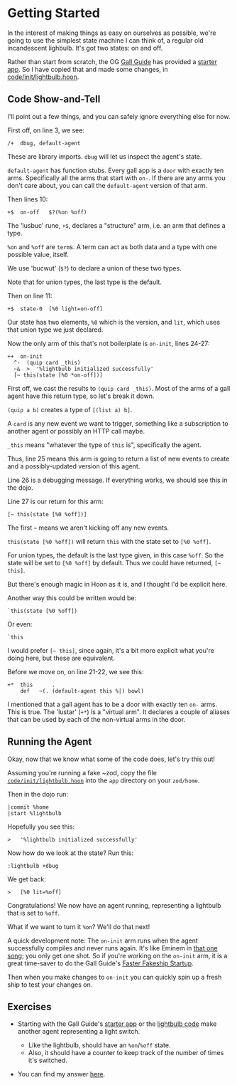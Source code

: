 # Getting Started

In the interest of making things as easy on ourselves as possible, we're going to use the simplest state machine I can think of, a regular old incandescent lighbulb.  It's got two states: on and off.

Rather than start from scratch, the OG [Gall Guide](https://github.com/timlucmiptev/gall-guide) has provided a [starter app](https://github.com/timlucmiptev/gall-guide/blob/master/example-code/app/skeleton.hoon).  So I have copied that and made some changes, in [code/init/lightbulb.hoon](code/init/lightbulb.hoon).

## Code Show-and-Tell

I'll point out a few things, and you can safely ignore everything else for now.

First off, on line 3, we see:
```
/+  dbug, default-agent
```

These are library imports.  `dbug` will let us inspect the agent's state.  

`default-agent` has function stubs.  Every gall app is a `door` with exactly ten arms.  Specifically all the arms that start with `on-`.  If there are any arms you don't care about, you can call the `default-agent` version of that arm.

Then lines 10:
```
+$  on-off   $?(%on %off)
```

The 'lusbuc' rune, `+$`, declares a "structure" arm, i.e. an arm that defines a type.  

`%on` and `%off` are `term`s.  A term can act as both data and a type with one possible value, 
itself.  

We use 'bucwut' (`$?`) to declare a union of these two types.  

Note that for union types, the last type is the default.

Then on line 11:
```
+$  state-0  [%0 light=on-off]
```

Our state has two elements, `%0` which is the version, and `lit`, which uses that union type we just declared.

Now the only arm of this that's not boilerplate is `on-init`, lines 24-27:
```
++  on-init
  ^-  (quip card _this) 
  ~&  >  '%lightbulb initialized successfully'
  [~ this(state [%0 *on-off])]
```

First off, we cast the results to `(quip card _this)`.  Most of the arms of a gall agent have this return type, so let's break it down.

`(quip a b)` creates a type of `[(list a) b]`.  

A `card` is any new event we want to trigger, something like a subscription to another agent or possibly an HTTP call maybe.

`_this` means "whatever the type of `this` is", specifically the agent.

Thus, line 25 means this arm is going to return a list of new events to create and a possibly-updated version of this agent.  

Line 26 is a debugging message.  If everything works, we should see this in the dojo.

Line 27 is our return for this arm:
```
[~ this(state [%0 %off])]
```

The first `~` means we aren't kicking off any new events.  

`this(state [%0 %off])` will return `this` with the state set to `[%0 %off]`.

For union types, the default is the last type given, in this case `%off`.  So 
the state will be set to `[%0 %off]` by default.  Thus we could have returned, 
`[~ this]`.

But there's enough magic in Hoon as it is, and I thought I'd be explicit here.

Another way this could be written would be:
```
`this(state [%0 %off])
```

Or even:
```
`this
```

I would prefer `[~ this]`, since again, it's a bit more explicit what you're doing
here, but these are equivalent.

Before we move on, on line 21-22, we see this:
```
+*  this      . 
    def   ~(. (default-agent this %|) bowl)
```

I mentioned that a gall agent has to be a door with exactly ten `on-` arms.  This is true.  The 'lustar' (`+*`) is a "virtual arm".  It declares a couple of aliases that can be used by each of the non-virtual arms in the door.

## Running the Agent

Okay, now that we know what some of the code does, let's try this out!

Assuming you're running a fake ~zod, copy the file [`code/init/lightbulb.hoon`](code/init/lightbulb.hoon) into the `app` directory on your `zod/home`.

Then in the dojo run:
```
|commit %home
|start %lightbulb
```

Hopefully you see this:
```
>   '%lightbulb initialized successfully'
```

Now how do we look at the state?  Run this:
```
:lightbulb +dbug
```

We get back:
```
>   [%0 lit=%off]                                                                                  
```

Congratulations!  We now have an agent running, representing a lightbulb that is set to `%off`.

What if we want to turn it `%on`?  We'll do that next!

A quick development note: The `on-init` arm runs when the agent successfully 
compiles and never runs again.  It's like Eminem in [that one song](https://www.youtube.com/watch?v=SW-BU6keEUw); 
you only get one shot.  So if you're working on the `on-init` arm, it is a great 
time-saver to do the Gall Guide's 
[Faster Fakeship Startup](https://github.com/timlucmiptev/gall-guide/blob/master/workflow.md#faster-fakeship-startup).  

Then when you make changes to `on-init` you can quickly spin up a fresh ship to test your
changes on.

## Exercises

- Starting with the Gall Guide's 
[starter app](https://github.com/timlucmiptev/gall-guide/blob/master/example-code/app/skeleton.hoon) 
or the [lightbulb code](code/init/lightbulb.hoon) make another agent representing a light switch.  
  - Like the lightbulb, should have an `%on`/`%off` state.
  - Also, it should have a counter to keep track of the number of times it's switched.

- You can find my answer [here](code/init/lightswitch.hoon).

